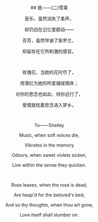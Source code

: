 <center>
## 致——(二)雪莱

音乐，虽然消失了柔声，

却仍旧在记忆里颤动——

芬芳，虽然早谢了紫罗兰，

却留存在它所刺激的感官。

<br>

玫瑰花，当她的花时尽了，

用落红为她的所爱铺成锦床；

对你的思念也如此，待你远行了，

爱情就枕着思念进入梦乡。

<br>

To——Shelley

Music, when soft voices die,

Vibrates in the memory

Odours, when sweet violets sicken,

Live within the sense they quicken.

<br>

Rose leaves, when the rose is dead,

Are heap'd for the beloved's bed;

And so thy thoughts, when thou art gone,

Love itself shall slumber on.

</center>